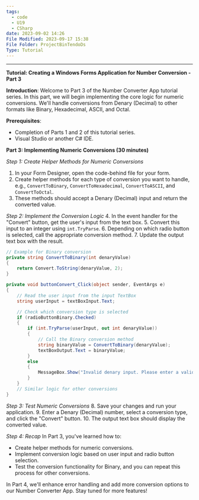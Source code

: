 ```yaml
---
tags:
  - code
  - U19
  - CSharp
date: 2023-09-02 14:26
File Modified: 2023-09-17 15:38
File Folder: ProjectBinTendoDs
Type: Tutorial
---
```


---

**Tutorial: Creating a Windows Forms Application for Number Conversion - Part 3**

**Introduction**:
Welcome to Part 3 of the Number Converter App tutorial series. In this part, we will begin implementing the core logic for numeric conversions. We'll handle conversions from Denary (Decimal) to other formats like Binary, Hexadecimal, ASCII, and Octal.

**Prerequisites**:
- Completion of Parts 1 and 2 of this tutorial series.
- Visual Studio or another C# IDE.

**Part 3: Implementing Numeric Conversions (30 minutes)**

*Step 1: Create Helper Methods for Numeric Conversions*
1. In your Form Designer, open the code-behind file for your form.
2. Create helper methods for each type of conversion you want to handle, e.g., `ConvertToBinary`, `ConvertToHexadecimal`, `ConvertToASCII`, and `ConvertToOctal`.
3. These methods should accept a Denary (Decimal) input and return the converted value.

*Step 2: Implement the Conversion Logic*
4. In the event handler for the "Convert" button, get the user's input from the text box.
5. Convert this input to an integer using `int.TryParse`.
6. Depending on which radio button is selected, call the appropriate conversion method.
7. Update the output text box with the result.

```csharp
// Example for Binary conversion
private string ConvertToBinary(int denaryValue)
{
    return Convert.ToString(denaryValue, 2);
}

private void buttonConvert_Click(object sender, EventArgs e)
{
    // Read the user input from the input TextBox
    string userInput = textBoxInput.Text;

    // Check which conversion type is selected
    if (radioButtonBinary.Checked)
    {
        if (int.TryParse(userInput, out int denaryValue))
        {
            // Call the Binary conversion method
            string binaryValue = ConvertToBinary(denaryValue);
            textBoxOutput.Text = binaryValue;
        }
        else
        {
            MessageBox.Show("Invalid denary input. Please enter a valid number.");
        }
    }
    // Similar logic for other conversions
}
```

*Step 3: Test Numeric Conversions*
8. Save your changes and run your application.
9. Enter a Denary (Decimal) number, select a conversion type, and click the "Convert" button.
10. The output text box should display the converted value.

*Step 4: Recap*
In Part 3, you've learned how to:
- Create helper methods for numeric conversions.
- Implement conversion logic based on user input and radio button selection.
- Test the conversion functionality for Binary, and you can repeat this process for other conversions.

In Part 4, we'll enhance error handling and add more conversion options to our Number Converter App. Stay tuned for more features!
